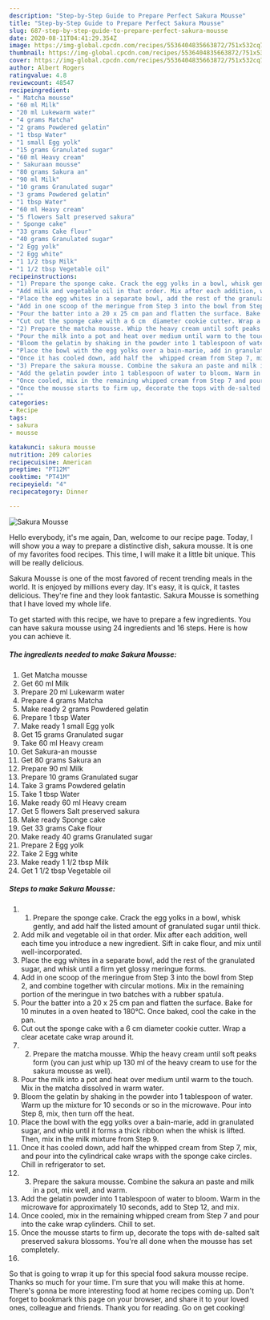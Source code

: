 ```yaml
---
description: "Step-by-Step Guide to Prepare Perfect Sakura Mousse"
title: "Step-by-Step Guide to Prepare Perfect Sakura Mousse"
slug: 687-step-by-step-guide-to-prepare-perfect-sakura-mousse
date: 2020-08-11T04:41:29.354Z
image: https://img-global.cpcdn.com/recipes/5536404835663872/751x532cq70/sakura-mousse-recipe-main-photo.jpg
thumbnail: https://img-global.cpcdn.com/recipes/5536404835663872/751x532cq70/sakura-mousse-recipe-main-photo.jpg
cover: https://img-global.cpcdn.com/recipes/5536404835663872/751x532cq70/sakura-mousse-recipe-main-photo.jpg
author: Albert Rogers
ratingvalue: 4.8
reviewcount: 48547
recipeingredient:
- " Matcha mousse"
- "60 ml Milk"
- "20 ml Lukewarm water"
- "4 grams Matcha"
- "2 grams Powdered gelatin"
- "1 tbsp Water"
- "1 small Egg yolk"
- "15 grams Granulated sugar"
- "60 ml Heavy cream"
- " Sakuraan mousse"
- "80 grams Sakura an"
- "90 ml Milk"
- "10 grams Granulated sugar"
- "3 grams Powdered gelatin"
- "1 tbsp Water"
- "60 ml Heavy cream"
- "5 flowers Salt preserved sakura"
- " Sponge cake"
- "33 grams Cake flour"
- "40 grams Granulated sugar"
- "2 Egg yolk"
- "2 Egg white"
- "1 1/2 tbsp Milk"
- "1 1/2 tbsp Vegetable oil"
recipeinstructions:
- "1) Prepare the sponge cake. Crack the egg yolks in a bowl, whisk gently, and add half the listed amount of granulated sugar until thick."
- "Add milk and vegetable oil in that order. Mix after each addition, well each time you introduce a new ingredient. Sift in cake flour, and mix until well-incorporated."
- "Place the egg whites in a separate bowl, add the rest of the granulated sugar, and whisk until a firm yet glossy meringue forms."
- "Add in one scoop of the meringue from Step 3 into the bowl from Step 2, and combine together with circular motions. Mix in the remaining portion of the meringue in two batches with a rubber spatula."
- "Pour the batter into a 20 x 25 cm pan and flatten the surface. Bake for 10 minutes in a oven heated to 180℃. Once baked, cool the cake in the pan."
- "Cut out the sponge cake with a 6 cm  diameter cookie cutter. Wrap a clear acetate cake wrap around it."
- "2) Prepare the matcha mousse. Whip the heavy cream until soft peaks form (you can just whip up 130 ml of the heavy cream to use for the sakura mousse as well)."
- "Pour the milk into a pot and heat over medium until warm to the touch. Mix in the matcha dissolved in warm water."
- "Bloom the gelatin by shaking in the powder into 1 tablespoon of water. Warm up the mixture for 10 seconds or so in the microwave. Pour into Step 8, mix, then turn off the heat."
- "Place the bowl with the egg yolks over a bain-marie, add in granulated sugar, and whip until it forms a thick ribbon when the whisk is lifted. Then, mix in the milk mixture from Step 9."
- "Once it has cooled down, add half the  whipped cream from Step 7, mix, and pour into the cylindrical cake wraps with the sponge cake circles. Chill in refrigerator to set."
- "3) Prepare the sakura mousse. Combine the sakura an paste and milk in a pot, mix well, and warm."
- "Add the gelatin powder into 1 tablespoon of water to bloom. Warm in the microwave for approximately 10 seconds, add to Step 12, and mix."
- "Once cooled, mix in the remaining whipped cream from Step 7 and pour into the cake wrap cylinders. Chill to set."
- "Once the mousse starts to firm up, decorate the tops with de-salted salt preserved sakura blossoms. You&#39;re all done when the mousse has set completely."
- ""
categories:
- Recipe
tags:
- sakura
- mousse

katakunci: sakura mousse 
nutrition: 209 calories
recipecuisine: American
preptime: "PT12M"
cooktime: "PT41M"
recipeyield: "4"
recipecategory: Dinner

---
```



![Sakura Mousse](https://img-global.cpcdn.com/recipes/5536404835663872/751x532cq70/sakura-mousse-recipe-main-photo.jpg)

Hello everybody, it's me again, Dan, welcome to our recipe page. Today, I will show you a way to prepare a distinctive dish, sakura mousse. It is one of my favorites food recipes. This time, I will make it a little bit unique. This will be really delicious.

Sakura Mousse is one of the most favored of recent trending meals in the world. It is enjoyed by millions every day. It's easy, it is quick, it tastes delicious. They're fine and they look fantastic. Sakura Mousse is something that I have loved my whole life.




To get started with this recipe, we have to prepare a few ingredients. You can have sakura mousse using 24 ingredients and 16 steps. Here is how you can achieve it.

<!--inarticleads1-->

##### The ingredients needed to make Sakura Mousse:

1. Get  Matcha mousse
1. Get 60 ml Milk
1. Prepare 20 ml Lukewarm water
1. Prepare 4 grams Matcha
1. Make ready 2 grams Powdered gelatin
1. Prepare 1 tbsp Water
1. Make ready 1 small Egg yolk
1. Get 15 grams Granulated sugar
1. Take 60 ml Heavy cream
1. Get  Sakura-an mousse
1. Get 80 grams Sakura an
1. Prepare 90 ml Milk
1. Prepare 10 grams Granulated sugar
1. Take 3 grams Powdered gelatin
1. Take 1 tbsp Water
1. Make ready 60 ml Heavy cream
1. Get 5 flowers Salt preserved sakura
1. Make ready  Sponge cake
1. Get 33 grams Cake flour
1. Make ready 40 grams Granulated sugar
1. Prepare 2 Egg yolk
1. Take 2 Egg white
1. Make ready 1 1/2 tbsp Milk
1. Get 1 1/2 tbsp Vegetable oil




<!--inarticleads2-->

##### Steps to make Sakura Mousse:

1. 1) Prepare the sponge cake. Crack the egg yolks in a bowl, whisk gently, and add half the listed amount of granulated sugar until thick.
1. Add milk and vegetable oil in that order. Mix after each addition, well each time you introduce a new ingredient. Sift in cake flour, and mix until well-incorporated.
1. Place the egg whites in a separate bowl, add the rest of the granulated sugar, and whisk until a firm yet glossy meringue forms.
1. Add in one scoop of the meringue from Step 3 into the bowl from Step 2, and combine together with circular motions. Mix in the remaining portion of the meringue in two batches with a rubber spatula.
1. Pour the batter into a 20 x 25 cm pan and flatten the surface. Bake for 10 minutes in a oven heated to 180℃. Once baked, cool the cake in the pan.
1. Cut out the sponge cake with a 6 cm  diameter cookie cutter. Wrap a clear acetate cake wrap around it.
1. 2) Prepare the matcha mousse. Whip the heavy cream until soft peaks form (you can just whip up 130 ml of the heavy cream to use for the sakura mousse as well).
1. Pour the milk into a pot and heat over medium until warm to the touch. Mix in the matcha dissolved in warm water.
1. Bloom the gelatin by shaking in the powder into 1 tablespoon of water. Warm up the mixture for 10 seconds or so in the microwave. Pour into Step 8, mix, then turn off the heat.
1. Place the bowl with the egg yolks over a bain-marie, add in granulated sugar, and whip until it forms a thick ribbon when the whisk is lifted. Then, mix in the milk mixture from Step 9.
1. Once it has cooled down, add half the  whipped cream from Step 7, mix, and pour into the cylindrical cake wraps with the sponge cake circles. Chill in refrigerator to set.
1. 3) Prepare the sakura mousse. Combine the sakura an paste and milk in a pot, mix well, and warm.
1. Add the gelatin powder into 1 tablespoon of water to bloom. Warm in the microwave for approximately 10 seconds, add to Step 12, and mix.
1. Once cooled, mix in the remaining whipped cream from Step 7 and pour into the cake wrap cylinders. Chill to set.
1. Once the mousse starts to firm up, decorate the tops with de-salted salt preserved sakura blossoms. You&#39;re all done when the mousse has set completely.
1. 




So that is going to wrap it up for this special food sakura mousse recipe. Thanks so much for your time. I'm sure that you will make this at home. There's gonna be more interesting food at home recipes coming up. Don't forget to bookmark this page on your browser, and share it to your loved ones, colleague and friends. Thank you for reading. Go on get cooking!
